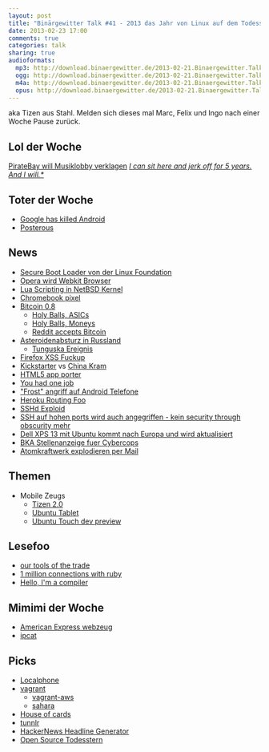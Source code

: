 ```yaml
---
layout: post
title: "Binärgewitter Talk #41 - 2013 das Jahr von Linux auf dem Todesstern"
date: 2013-02-23 17:00
comments: true
categories: talk
sharing: true
audioformats:
  mp3: http://download.binaergewitter.de/2013-02-21.Binaergewitter.Talk.41.mp3
  ogg: http://download.binaergewitter.de/2013-02-21.Binaergewitter.Talk.41.ogg
  m4a: http://download.binaergewitter.de/2013-02-21.Binaergewitter.Talk.41.m4a
  opus: http://download.binaergewitter.de/2013-02-21.Binaergewitter.Talk.41.opus
---
```

aka Tizen aus Stahl. Melden sich dieses mal Marc, Felix und Ingo nach einer Woche Pause zurück.  

## Lol der Woche

[PirateBay will Musiklobby verklagen](http://www.heise.de/newsticker/meldung/Pirate-Bay-will-Musiklobby-wegen-Urheberrechtsverletzung-verklagen-1803873.html )
    *[I can sit here and jerk off for 5 years. And I will.*]( http://arstechnica.com/tech-policy/2013/02/pirate-bay-co-founder-i-can-sit-here-and-jerk-off-for-5-years-and-i-will/ )*

## Toter der Woche
- [Google has killed Android]( http://www.fabcapo.com/2013/02/google-has-killed-android-brand.html )
- [Posterous](http://www.heise.de/newsticker/meldung/Aus-fuer-Blogging-Dienst-Twitter-stellt-Posterous-ein-1805288.html )

## News
- [Secure Boot Loader von der Linux Foundation]( http://www.computerworld.com/s/article/9236696/Linux_Foundation_releases_secure_boot_loader )
- [Opera wird Webkit Browser](http://my.opera.com/ODIN/blog/300-million-users-and-move-to-webkit )
- [Lua Scripting in NetBSD Kernel]( http://www.phoronix.com/scan.php?page=news_item&px=MTMwMTU#n )
- [Chromebook pixel]( http://techcrunch.com/2013/02/21/google-announces-1299-chromebook-pixel-with-2560x1700-32-12-85-touchscreen-core-i5-cpu-1tb-of-google-drive-storage-optional-lte/ )
- [Bitcoin 0.8]( http://bitcoin.org/releases/2013/02/19/v0.8.0.html )
    * [Holy Balls, ASICs]( http://blockchain.info/charts/hash-rate )
    * [Holy Balls, Moneys]( http://blockchain.info/charts/estimated-transaction-volume-usd?daysAverageString=7 )
    * [Reddit accepts Bitcoin]( http://blog.reddit.com/2013/02/new-gold-payment-options-bitcoin-and.html )
- [Asteroidenabsturz in Russland]( https://plus.google.com/photos/109878753939833020065/albums/5845727081673854433/5845727082879003858?authkey=CJDNjpqvzpvpMg )
    - [Tunguska Ereignis]( http://en.wikipedia.org/wiki/Tunguska_event )
- [Firefox XSS Fuckup]( http://lcamtuf.blogspot.de/2013/02/firefox-https-and-response-code-407.html )
- [Kickstarter]( http://www.kickstarter.com/projects/750308586/stormfly-like-a-pc-on-your-wrist?ref=category ) vs [China Kram]( http://www.chinawholesalegift.com/Electric-Gifts/USB-Memory-Stick/Wristband-USB-flash-drive/Multifunction-Silicone-Gel-Wristband-USB-Flash-Drive-153628673.htm )
- [HTML5 app porter]( http://software.intel.com/en-us/articles/technical-reference-intel-html5-app-porter-tool-beta )
- [You had one job]( http://hadonejob.com/ )
- ["Frost" angriff auf Android Telefone]( http://www.forbes.com/sites/andygreenberg/2013/02/14/frost-attack-unlocks-android-phones-data-by-chilling-its-memory-in-a-freezer/ )
- [Heroku Routing Foo]( http://retrofuturistictech.quora.com/Bouncing-Balls-in-the-Cloud?srid=3UB9&share=1 )
- [SSHd Exploid](http://www.pro-linux.de/news/1/19483/sshd-spam-exploit-befaellt-webmaster-server.html )
- [SSH auf hohen ports wird auch angegriffen - kein security through obscurity mehr]( http://bsdly.blogspot.ca/2013/02/theres-no-protection-in-high-ports.html )
- [Dell XPS 13 mit Ubuntu kommt nach Europa und wird aktualisiert](http://www.pro-linux.de/news/1/19475/dell-xps-13-developer-edition-notebook-aktualisiert.html )
- [BKA Stellenanzeige fuer Cybercops]( https://netzpolitik.org/2013/geleakt-stellenanzeige-des-bka-fur-neue-cybercops/ )
- [Atomkraftwerk explodieren per Mail](http://m.heise.de/tp/blogs/6/153770?from-classic=1 )

## Themen
- Mobile Zeugs
    - [Tizen 2.0](http://www.pro-linux.de/news/1/19468/tizen-20-magnolia-veroeffentlicht.html )
    - [Ubuntu Tablet]( http://www.ubuntu.com/devices/tablet )
    - [Ubuntu Touch dev preview]( https://wiki.ubuntu.com/Touch/Install )

## Lesefoo
- [our tools of the trade]( http://robots.thoughtbot.com/post/42849340481/our-tools-of-the-trade )
- [1 million connections with ruby]( https://speakerdeck.com/slivu/ruby-handling-1-million-concurrent-connections )
- [Hello, I'm a compiler]( http://stackoverflow.com/questions/2684364/why-arent-programs-written-in-assembly-more-often/2685541#2685541 )

## Mimimi der Woche
- [American Express webzeug]( https://twitter.com/rb2k/status/304334997756706816/photo/1 )
- [ipcat]( https://github.com/client9/ipcat/issues?state=open )

## Picks
- [Localphone]( http://www.localphone.com/ )
- [vagrant]()
    * [vagrant-aws]( http://www.hashicorp.com/blog/preview-vagrant-aws.html )
    * [sahara]( https://github.com/jedi4ever/sahara )
- [House of cards]( http://www.slate.com/blogs/moneybox/2013/02/21/house_of_cards_netflix_subscribers_say_the_series_will_make_them_less_likely.html )
- [tunnlr]( http://tunlr.net )
- [HackerNews Headline Generator]( http://www.blarworld.net/hackernewsgen.html )
- [Open Source Todesstern](http://www.kickstarter.com/projects/461687407/kickstarter-open-source-death-star )
